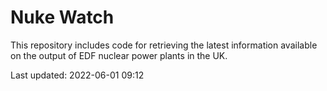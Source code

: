 # Nuke Watch

This repository includes code for retrieving the latest information available on the output of EDF nuclear power plants in the UK.

Last updated: 2022-06-01 09:12
